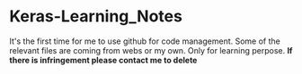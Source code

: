# Keras-Learning_Notes
It's the first time for me to use github for code management.
Some of the relevant files are coming from webs or my own.
Only for learning perpose.
**If there is infringement please contact me to delete**
